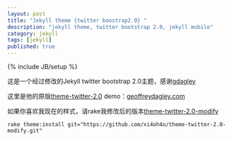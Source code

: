 ```yaml
---
layout: post
title: "Jekyll theme {twitter boostrap2.0} "
description: "jekyll theme, twitter bootstrap 2.0, jekyll mobile"
category: jekyll
tags: [jekyll]
published: true
---
```


{% include JB/setup %}

这是一个经过修改的Jekyll twitter bootstrap 2.0主题，感谢[gdagley](https://github.com/gdagley/)

这里是他的原版[theme-twitter-2.0](https://github.com/gdagley/theme-twitter-2.0) demo：[geoffreydagley.com](http://geoffreydagley.com/)

如果你喜欢我现在的样式，请rake我修改后的版本[theme-twitter-2.0-modify](https://github.com/xi4oh4o/theme-twitter-2.0-modify)

    rake theme:install git="https://github.com/xi4oh4o/theme-twitter-2.0-modify.git"